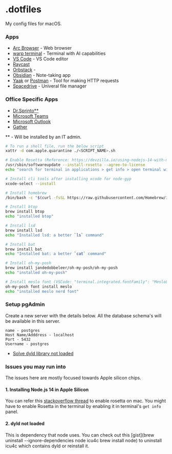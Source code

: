 # .dotfiles

My config files for macOS.

### Apps

- [Arc Browser](https://arc.net/) - Web browser
- [warp terminal](https://www.warp.dev/) - Terminal with AI capabilities
- [VS Code](https://code.visualstudio.com/download) - VS Code editor
- [Raycast](https://www.raycast.com/)
- [Orbstack](https://orbstack.dev/) - 
- [Obsidian](https://obsidian.md/download) - Note-taking app
- [Yaak](https://yaak.app/) or [Postman](https://www.postman.com/) - Tool for making HTTP requests
- [Spacedrive](https://www.spacedrive.com/) - Univeral file manager


### Office Specific Apps

- [Dr.Sprinto**](https://sprinto.com/) 
- [Microsoft Teams](https://www.microsoft.com/en-in/microsoft-teams/download-app)
- [Microsoft Outlook](https://outlook.office.com)
- [Gather](https://app.gather.town/app)

** - Will be installed by an IT admin.

```sh
# To run a shell file, run the below script
xattr -d com.apple.quarantine ./<SCRIPT_NAME>.sh

# Enable Rosetta (Reference: https://devzilla.io/using-nodejs-14-with-mac-silicon-m1)
/usr/sbin/softwareupdate --install-rosetta --agree-to-license
echo "search for terminal in applications > get info > open terminal with Rosetta"

# Install cli tools after installing xcode for node-gyp
xcode-select --install

# Install homebrew
/bin/bash -c "$(curl -fsSL https://raw.githubusercontent.com/Homebrew/install/HEAD/install.sh)"

# Install btop
brew install btop
echo "installed btop"

# Install lsd
brew install lsd
echo "Installed lsd: a better `ls` command"

# Install bat
brew install bat
echo "Installed bat: a better `cat` command"

# Install oh-my-posh
brew install jandedobbeleer/oh-my-posh/oh-my-posh
echo "installed oh-my-posh"

# Install meslo font (VSCode: "terminal.integrated.fontFamily": "MesloLGM Nerd Font")
oh-my-posh font install meslo
echo "installed meslo nerd font"
```

### Setup pgAdmin

Create a new server with the details below. All the database schema's will be available in this server.
```
name - postgres
Host Name/Adddress - localhost
Port - 5432
Username - postgres
```

- [Solve dyld library not loaded](https://gist.github.com/berkedel/d1fc6d13651c16002f64653096d1fded)

### Issues you may run into

The issues here are mostly focused towards Apple silicon chips.

#### 1. Installing Node.js 14 in Apple Silicon

You can refer this [stackoverflow thread](https://stackoverflow.com/questions/65342769/install-node-on-m1-mac) to enable rosetta on mac.
You might have to enable Rosetta in the terminal by enabling it in terminal's `get info` panel.

#### 2. dyld <version> not loaded
This is dependency that node uses. You can check out this [gist](brew uninstall --ignore-dependencies node icu4c
brew install node) to uninstall icu4c which contains dyld or reinstall it.
